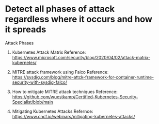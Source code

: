 # Detect all phases of attack regardless where it occurs and how it spreads

Attack Phases

1. Kubernetes Attack Matrix
Reference: https://www.microsoft.com/security/blog/2020/04/02/attack-matrix-kubernetes/

2. MITRE attack framework using Falco
Reference: https://sysdig.com/blog/mitre-attck-framework-for-container-runtime-security-with-sysdig-falco/

3. How to mitigate MITRE attack techniques
Reference: https://github.com/wuestkamp/Certified-Kubernetes-Security-Specialist/blob/main

4. Mitigating Kubernetes Attacks
Refernce: https://www.cncf.io/webinars/mitigating-kubernetes-attacks/



